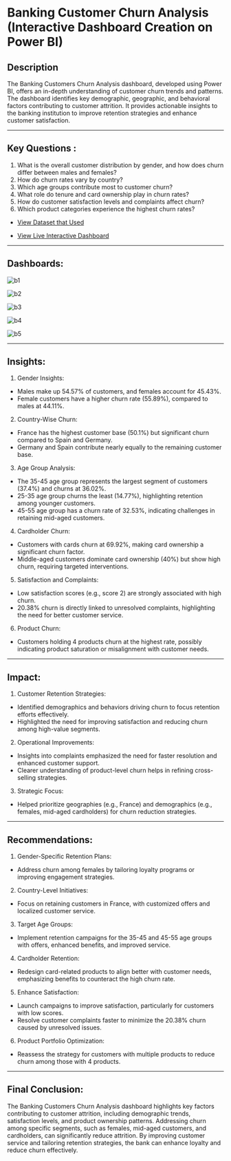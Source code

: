 # Banking Customer Churn Analysis (Interactive Dashboard Creation on Power BI)

## Description
The Banking Customers Churn Analysis dashboard, developed using Power BI, offers an in-depth understanding of customer churn trends and patterns. The dashboard identifies key demographic, geographic, and behavioral factors contributing to customer attrition. It provides actionable insights to the banking institution to improve retention strategies and enhance customer satisfaction.
________________________________________
## Key Questions :
1.	What is the overall customer distribution by gender, and how does churn differ between males and females?
2.	How do churn rates vary by country?
3.	Which age groups contribute most to customer churn?
4.	What role do tenure and card ownership play in churn rates?
5.	How do customer satisfaction levels and complaints affect churn?
6.	Which product categories experience the highest churn rates?

- <a href="https://github.com/nehajadhav-projects/Banking-Customer-Churn-Analysis/blob/main/Customer%20churn%20records.xlsx">View Dataset that Used</a>

- <a href="https://app.powerbi.com/view?r=eyJrIjoiMTRlMWNlYmQtM2U2OC00OTNhLTgyNzctODU4YjEwM2M5M2U0IiwidCI6Ijg5MDI1YjA2LWY2NTItNGM1Mi1hODEzLTgyNGU2YWIyZjVlNiJ9">View Live Interactive Dashboard</a>

________________________________________
## Dashboards:
![b1](https://github.com/user-attachments/assets/349d84af-a315-4dbd-b96e-2ece33c84184)

![b2](https://github.com/user-attachments/assets/cc2cec31-1bd6-4713-b106-f8d7abc5e81f)

![b3](https://github.com/user-attachments/assets/44087e23-8786-4da1-bc37-bab6e9f11416)

![b4](https://github.com/user-attachments/assets/65e223fa-9d2d-4cb9-942a-c248aba9ac0f)

![b5](https://github.com/user-attachments/assets/508f7ee1-1109-48fa-a2ca-60297fe0b390)

________________________________________
## Insights:
1.	Gender Insights:
-	Males make up 54.57% of customers, and females account for 45.43%.
-	Female customers have a higher churn rate (55.89%), compared to males at 44.11%.
2.	Country-Wise Churn:
-	France has the highest customer base (50.1%) but significant churn compared to Spain and Germany.
-	Germany and Spain contribute nearly equally to the remaining customer base.
3.	Age Group Analysis:
-	The 35-45 age group represents the largest segment of customers (37.4%) and churns at 36.02%.
-	25-35 age group churns the least (14.77%), highlighting retention among younger customers.
-	45-55 age group has a churn rate of 32.53%, indicating challenges in retaining mid-aged customers.
4.	Cardholder Churn:
-	Customers with cards churn at 69.92%, making card ownership a significant churn factor.
-	Middle-aged customers dominate card ownership (40%) but show high churn, requiring targeted interventions.
5.	Satisfaction and Complaints:
-	Low satisfaction scores (e.g., score 2) are strongly associated with high churn.
-	20.38% churn is directly linked to unresolved complaints, highlighting the need for better customer service.
6.	Product Churn:
-	Customers holding 4 products churn at the highest rate, possibly indicating product saturation or misalignment with customer needs.
________________________________________
## Impact:
1.	Customer Retention Strategies:
-	Identified demographics and behaviors driving churn to focus retention efforts effectively.
-	Highlighted the need for improving satisfaction and reducing churn among high-value segments.
2.	Operational Improvements:
-	Insights into complaints emphasized the need for faster resolution and enhanced customer support.
-	Clearer understanding of product-level churn helps in refining cross-selling strategies.
3.	Strategic Focus:
-	Helped prioritize geographies (e.g., France) and demographics (e.g., females, mid-aged cardholders) for churn reduction strategies.
________________________________________
## Recommendations:
1.	Gender-Specific Retention Plans:
-	Address churn among females by tailoring loyalty programs or improving engagement strategies.
2.	Country-Level Initiatives:
-	Focus on retaining customers in France, with customized offers and localized customer service.
3.	Target Age Groups:
-	Implement retention campaigns for the 35-45 and 45-55 age groups with offers, enhanced benefits, and improved service.
4.	Cardholder Retention:
-	Redesign card-related products to align better with customer needs, emphasizing benefits to counteract the high churn rate.
5.	Enhance Satisfaction:
-	Launch campaigns to improve satisfaction, particularly for customers with low scores.
-	Resolve customer complaints faster to minimize the 20.38% churn caused by unresolved issues.
6.	Product Portfolio Optimization:
-	Reassess the strategy for customers with multiple products to reduce churn among those with 4 products.
________________________________________
## Final Conclusion:
The Banking Customers Churn Analysis dashboard highlights key factors contributing to customer attrition, including demographic trends, satisfaction levels, and product ownership patterns. Addressing churn among specific segments, such as females, mid-aged customers, and cardholders, can significantly reduce attrition. By improving customer service and tailoring retention strategies, the bank can enhance loyalty and reduce churn effectively.
